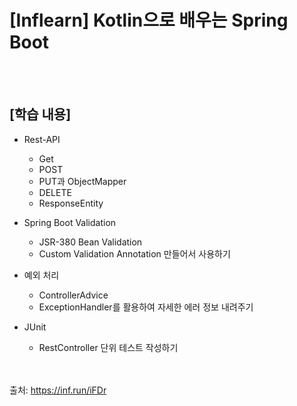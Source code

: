 # [Inflearn] Kotlin으로 배우는 Spring Boot</B>
 
<br><br>
## [학습 내용]
 
- Rest-API
  - Get
  - POST
  - PUT과 ObjectMapper
  - DELETE
  - ResponseEntity
 
- Spring Boot Validation
  - JSR-380 Bean Validation
  - Custom Validation Annotation 만들어서 사용하기
 
- 예외 처리
  - ControllerAdvice
  - ExceptionHandler를 활용하여 자세한 에러 정보 내려주기
 
- JUnit
  - RestController 단위 테스트 작성하기
 

<br><br>
출처: https://inf.run/iFDr
